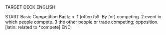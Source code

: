 TARGET DECK
ENGLISH

START
Basic
Competition
Back: n. 1 (often foll. By for) competing. 2 event in which people compete. 3 the other people or trade competing; opposition. [latin: related to *compete]
END
